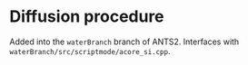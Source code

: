 # Diffusion procedure

Added into the `waterBranch` branch of ANTS2. Interfaces with `waterBranch/src/scriptmode/acore_si.cpp`.